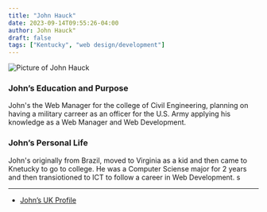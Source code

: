 ```yaml
---
title: "John Hauck"
date: 2023-09-14T09:55:26-04:00
author: John Hauck"
draft: false
tags: ["Kentucky", "web design/development"]
---
```


![Picture of John Hauck](https://its.uky.edu/sites/default/files/styles/big_3x2/public/2023-08/img_2314_0.png?h=9dc95b1d&itok=Opb1THmS)

### John’s Education and Purpose
John's the Web Manager for the college of Civil Engineering, planning on having a military carreer as an officer for the U.S. Army applying his knowledge as a Web Manager and Web Development. 

### John’s Personal Life
John's originally from Brazil, moved to Virginia as a kid and then came to Knetucky to go to college. He was a Computer Sciense major for 2 years and then transiotioned to ICT to follow a career in Web Development. s 

---


* [John’s UK Profile](https://www.engr.uky.edu/directory/hauck)